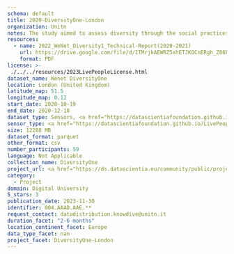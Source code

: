 ```yaml
---
schema: default
title: 2020-DiversityOne-London
organization: Unitn
notes: The study aimed to assess diversity through the social practices and daily behaviors of university students from eight different countries. The research was carried out in two phases. Initially, a large sample of students from Denmark, Italy, Mongolia, Paraguay, the United Kingdom, China, Mexico, and India, completed a survey on their social practices, as well as their socio-demographic, cultural, and psychological elements. In the second phase, a sub-sample of the respondents engaged in a four-week data collection by using an innovative smartphone application called iLog. This app collected data from thirty-four smartphone sensors around the clock, allowing for an in-depth investigation into the diversity and daily routines of university students across countries, both synchronically and diachronically.
resources:
  - name: 2022_WeNet_Diversity1_Technical-Report(2020-2021)
    url: https://drive.google.com/file/d/1TMrjkAEWRZ5xhETJKOCnERgh_Z06PO2E/view?usp=drive_link
    format: PDF
license: >-
 ./../../resources/2023LivePeopleLicense.html
dataset_name: Wenet DiversityOne
location: London (United Kingdom)
latitude_map: 51.5
longitude_map: 0.12
start_date: 2020-10-19
end_date: 2020-12-18
dataset_type: Sensors, <a href="https://datascientiafoundation.github.io/LivePeople/datasets/2020-DV1-London-Diachronic-Interactions/"> Diachronic-Interactions</a>, <a href="https://datascientiafoundation.github.io/LivePeople/datasets/2020-DV1-London-Synchronic-Interactions/"> Synchronic-Interactions</a>
sensor_type: <a href="https://datascientiafoundation.github.io/LivePeople/datasets/2020-DV1-London-App-usage/"> App-usage</a>,  <a href="https://datascientiafoundation.github.io/LivePeople/datasets/2020-DV1-London-Device-usage/"> Device-usage</a>, <a href="https://datascientiafoundation.github.io/LivePeople/datasets/2020-DV1-London-Position/"> Position</a>,  <a href="https://datascientiafoundation.github.io/LivePeople/datasets/2020-DV1-London-Connectivity/"> Connectivity</a>, <a href="https://datascientiafoundation.github.io/LivePeople/datasets/2020-DV1-London-Motion/"> Motion</a>,  <a href="https://datascientiafoundation.github.io/LivePeople/datasets/2020-DV1-London-Environment/"> Environment</a>, <a href="https://datascientiafoundation.github.io/LivePeople/datasets/2020-DV1-London-Diachronic-Interactions/"> Diachronic-Interactions</a>, <a href="https://datascientiafoundation.github.io/LivePeople/datasets/2020-DV1-London-Synchronic-Interactions/"> Synchronic-Interactions</a>
size: 12288 MB
dataset_format: parquet
other_format: csv
number_participants: 59
language: Not Applicable
collection_name: DiversityOne
project_url: <a href="https://ds.datascientia.eu/community/public/projects/ff8fb8d9-ecfd-4c39-bc09-c80eb4d90399">https://ds.datascientia.eu/community/public/projects/ff8fb8d9-ecfd-4c39-bc09-c80eb4d90399</a>
category: 
  - Project
domain: Digital University
5_stars: 3
publication_date: 2023-11-30
identifier: 004.AAAD.AAE.**
request_contact: datadistribution.knowdive@unitn.it
duration_facet: "2-6 months"
location_continent_facet: Europe
data_type_facet: nan
project_facet: DiversityOne-London
---
```

